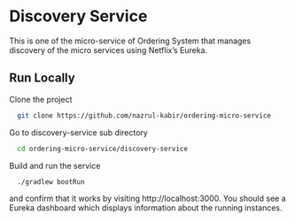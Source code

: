 # Discovery Service

This is one of the micro-service of Ordering System that manages discovery of the micro services using Netflix’s Eureka.


## Run Locally

Clone the project

```bash
  git clone https://github.com/nazrul-kabir/ordering-micro-service
```

Go to discovery-service sub directory

```bash
  cd ordering-micro-service/discovery-service
```

Build and run the service

```bash
  ./gradlew bootRun
```
and confirm that it works by visiting http://localhost:3000. You should see a Eureka dashboard which displays information about the running instances.

